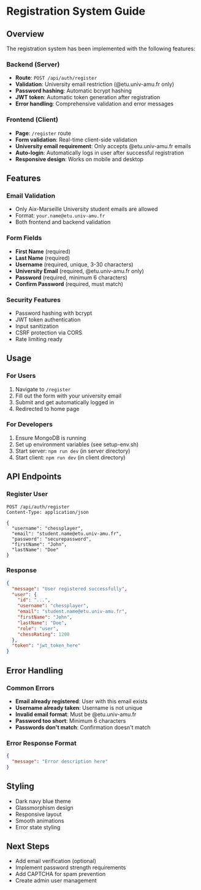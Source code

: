 # Registration System Guide

## Overview
The registration system has been implemented with the following features:

### Backend (Server)
- **Route**: `POST /api/auth/register`
- **Validation**: University email restriction (@etu.univ-amu.fr only)
- **Password hashing**: Automatic bcrypt hashing
- **JWT token**: Automatic token generation after registration
- **Error handling**: Comprehensive validation and error messages

### Frontend (Client)
- **Page**: `/register` route
- **Form validation**: Real-time client-side validation
- **University email requirement**: Only accepts @etu.univ-amu.fr emails
- **Auto-login**: Automatically logs in user after successful registration
- **Responsive design**: Works on mobile and desktop

## Features

### Email Validation
- Only Aix-Marseille University student emails are allowed
- Format: `your.name@etu.univ-amu.fr`
- Both frontend and backend validation

### Form Fields
- **First Name** (required)
- **Last Name** (required)
- **Username** (required, unique, 3-30 characters)
- **University Email** (required, @etu.univ-amu.fr only)
- **Password** (required, minimum 6 characters)
- **Confirm Password** (required, must match)

### Security Features
- Password hashing with bcrypt
- JWT token authentication
- Input sanitization
- CSRF protection via CORS
- Rate limiting ready

## Usage

### For Users
1. Navigate to `/register`
2. Fill out the form with your university email
3. Submit and get automatically logged in
4. Redirected to home page

### For Developers
1. Ensure MongoDB is running
2. Set up environment variables (see setup-env.sh)
3. Start server: `npm run dev` (in server directory)
4. Start client: `npm run dev` (in client directory)

## API Endpoints

### Register User
```http
POST /api/auth/register
Content-Type: application/json

{
  "username": "chessplayer",
  "email": "student.name@etu.univ-amu.fr",
  "password": "securepassword",
  "firstName": "John",
  "lastName": "Doe"
}
```

### Response
```json
{
  "message": "User registered successfully",
  "user": {
    "id": "...",
    "username": "chessplayer",
    "email": "student.name@etu.univ-amu.fr",
    "firstName": "John",
    "lastName": "Doe",
    "role": "user",
    "chessRating": 1200
  },
  "token": "jwt_token_here"
}
```

## Error Handling

### Common Errors
- **Email already registered**: User with this email exists
- **Username already taken**: Username is not unique
- **Invalid email format**: Must be @etu.univ-amu.fr
- **Password too short**: Minimum 6 characters
- **Passwords don't match**: Confirmation doesn't match

### Error Response Format
```json
{
  "message": "Error description here"
}
```

## Styling
- Dark navy blue theme
- Glassmorphism design
- Responsive layout
- Smooth animations
- Error state styling

## Next Steps
- Add email verification (optional)
- Implement password strength requirements
- Add CAPTCHA for spam prevention
- Create admin user management 